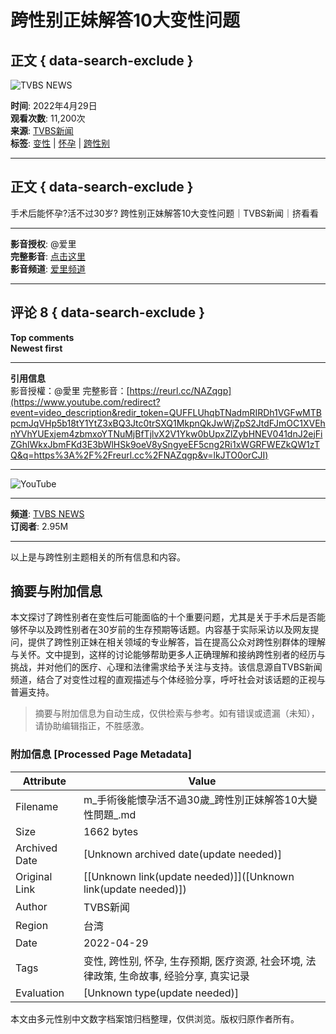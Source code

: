 # 跨性别正妹解答10大变性问题

## 正文 { data-search-exclude }


![TVBS NEWS](https://i.ytimg.com/an/5nwNW4KdC0SzrhF9BXEYOQ/featured_channel.jpg?v=5f793b0d)

**时间**: 2022年4月29日  
**观看次数**: 11,200次  
**来源**: [TVBS新闻](https://www.youtube.com/channel/UCEkLHyknJ6DJTpwRSJna9QQ)  
**标签**: [变性](https://www.youtube.com/hashtag/%E8%AE%8A%E6%80%A7) | [怀孕](https://www.youtube.com/hashtag/%E6%87%B7%E5%AD%95) | [跨性别](https://www.youtube.com/hashtag/%E8%B7%A8%E6%80%A7%E5%88%A5)  

---

## 正文 { data-search-exclude }

手术后能怀孕?活不过30岁? 跨性别正妹解答10大变性问题｜TVBS新闻｜挤看看

---

**影音授权**: @爱里  
**完整影音**: [点击这里](https://reurl.cc/NAZqgp)  
**影音频道**: [爱里频道](https://reurl.cc/7D3RNb)  

---

## 评论 8 { data-search-exclude }

**Top comments**  
**Newest first**  

---

**引用信息**  
影音授權：@愛里 完整影音：[https://reurl.cc/NAZqgp](https://www.youtube.com/redirect?event=video_description&redir_token=QUFFLUhqbTNadmRIRDh1VGFwMTBpcmJqVHp5b18tY1YtZ3xBQ3Jtc0trSXQ1MkpnQkJwWjZpS2JtdFJmOC1XVEhnYVhYUExjem4zbmxoYTNuMjBfTjlvX2V1Ykw0bUpxZlZybHNEV041dnJ2ejFiZGhlWkxJbmFKd3E3bWlHSk9oeV8ySngyeEF5cng2Ri1xWGRFWEZkQW1zTQ&q=https%3A%2F%2Freurl.cc%2FNAZqgp&v=lkJTO0orCJI)

--- 

![YouTube](https://i.ytimg.com/vi/eXZzaKseTA4/hqdefault.jpg?sqp=-oaymwEmCKgBEF5IWvKriqkDGQgBFQAAiEIYAdgBAeIBCggYEAIYBjgBQAE=&rs=AOn4CLCNrMrkhfyJRV1W4-p6uO9AOUOZVg)

---

**频道**: [TVBS NEWS](https://www.youtube.com/channel/UC5nwNW4KdC0SzrhF9BXEYOQ/videos)  
**订阅者**: 2.95M  

---

以上是与跨性别主题相关的所有信息和内容。
<!-- tcd_original_link https://m.youtube.com/watch?v=lkJTO0orCJI -->


## 摘要与附加信息

<!-- tcd_abstract -->
本文探讨了跨性别者在变性后可能面临的十个重要问题，尤其是关于手术后是否能够怀孕以及跨性别者在30岁前的生存预期等话题。内容基于实际采访以及网友提问，提供了跨性别正妹在相关领域的专业解答，旨在提高公众对跨性别群体的理解与关怀。文中提到，这样的讨论能够帮助更多人正确理解和接纳跨性别者的经历与挑战，并对他们的医疗、心理和法律需求给予关注与支持。该信息源自TVBS新闻频道，结合了对变性过程的直观描述与个体经验分享，呼吁社会对该话题的正视与普遍支持。
<!-- tcd_abstract_end -->

> 摘要与附加信息为自动生成，仅供检索与参考。如有错误或遗漏（未知），请协助编辑指正，不胜感激。

### 附加信息 [Processed Page Metadata]

| Attribute       | Value                                  |
|-----------------|----------------------------------------|
| Filename        | m_手術後能懷孕活不過30歲_跨性別正妹解答10大變性問題_.md                             |
| Size            | 1662 bytes                           |
| Archived Date   | [Unknown archived date(update needed)]                             |
| Original Link   | [[Unknown link(update needed)]]([Unknown link(update needed)])                       |
| Author          | TVBS新闻                               |
| Region          | 台湾                               |
| Date            | 2022-04-29                                 |
| Tags            | 变性, 跨性别, 怀孕, 生存预期, 医疗资源, 社会环境, 法律政策, 生命故事, 经验分享, 真实记录                                 |
| Evaluation            | [Unknown type(update needed)]                                 |
<!-- tcd_table_end -->

本文由多元性别中文数字档案馆归档整理，仅供浏览。版权归原作者所有。
